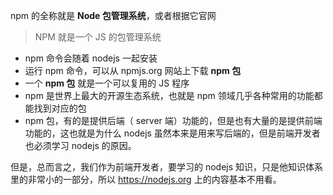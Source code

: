 npm 的全称就是 **Node 包管理系统**，或者根据它官网

> NPM 就是一个 JS 的包管理系统

- npm 命令会随着 nodejs 一起安装
- 运行 npm 命令，可以从 npmjs.org 网站上下载 **npm 包**
- 一个 **npm 包** 就是一个可以复用的 JS 程序
- npm 是世界上最大的开源生态系统，也就是 npm 领域几乎各种常用的功能都能找到对应的包
- npm 包，有的是提供后端（ server 端）功能的，但是也有大量的是提供前端功能的，这也就是为什么 nodejs 虽然本来是用来写后端的，但是前端开发者也必须学习 nodejs 的原因。


但是，总而言之，我们作为前端开发者，要学习的 nodejs 知识，只是他知识体系里的非常小的一部分，所以 https://nodejs.org 上的内容基本不用看。
